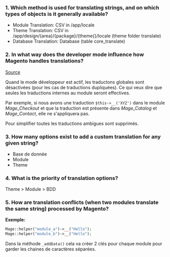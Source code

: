 ### 1. Which method is used for translating strings, and on which types of objects is it generally available?


- Module Translation:	CSV in /app/locale
- Theme Translation:	CSV in /app/design/{area}/{package}/{theme{}/locale (theme folder translate)
- Database Translation:	Database (table core_translate)


### 2. In what way does the developer mode influence how Magento handles translations?

[Source](http://excellencemagentoblog.com/question/in-what-way-does-the-developer-mode-influence-how-magento-handles-translations/)

Quand le mode développeur est actif, les traductons globales sont désactivées (pour les cas de traductions dupliquées). Ce qui veux dire que seules les traductions internes au module seront effectives.

Par exemple, si nous avons une traduction `$this->__('XYZ')` dans le module *Mage_Checkout* et que la traduction est présente dans *Mage_Catalog* et *Mage_Contact*, elle ne s'appliquera pas.

Pour simplifier toutes les traductions ambigues sont supprimés.

### 3. How many options exist to add a custom translation for any given string?

- Base de donnée 
- Module 
- Theme 

### 4. What is the priority of translation options?

Theme > Module > BDD


### 5. How are translation conflicts (when two modules translate the same string) processed by Magento?

**Exemple:**

```php
Mage::helper("module_a")->__("Hello");
Mage::helper("module_b")->__("Hello");
```

Dans la méthode `_addData()` cela va créer 2 clés pour chaque module pour garder les chaines de caractères séparées.
